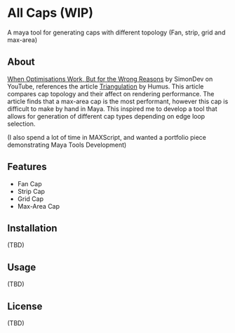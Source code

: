 # All Caps (WIP)
A maya tool for generating caps with different topology (Fan, strip, grid and max-area)

## About
[When Optimisations Work, But for the Wrong Reasons](https://www.youtube.com/watch?v=hf27qsQPRLQ&t=869s) by SimonDev on YouTube, references the article [Triangulation](https://www.humus.name/index.php?page=Comments&ID=228) by Humus.
This article compares cap topology and their affect on rendering performance. The article finds that a max-area cap is the most performant, however this cap is difficult to make by hand in Maya. This inspired me to develop a tool that
allows for generation of different cap types depending on edge loop selection.

(I also spend a lot of time in MAXScript, and wanted a portfolio piece demonstrating Maya Tools Development)

## Features

- Fan Cap
- Strip Cap
- Grid Cap
- Max-Area Cap

## Installation

(TBD)

## Usage

(TBD)

## License

(TBD)

